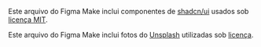 Este arquivo do Figma Make inclui componentes de [shadcn/ui](https://ui.shadcn.com/) usados sob [licença MIT](https://github.com/shadcn-ui/ui/blob/main/LICENSE.md).

Este arquivo do Figma Make inclui fotos do [Unsplash](https://unsplash.com) utilizadas sob [licença](https://unsplash.com/license).